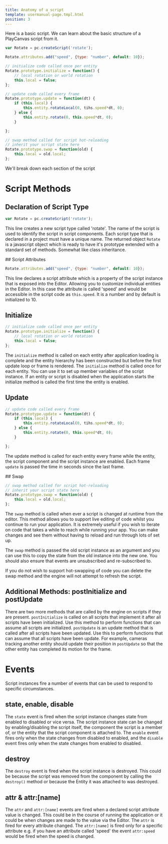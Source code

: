 ```yaml
---
title: Anatomy of a script
template: usermanual-page.tmpl.html
position: 3
---
```


Here is a basic script. We can learn about the basic structure of a PlayCanvas script from it.


```javascript
var Rotate = pc.createScript('rotate');

Rotate.attributes.add("speed", {type: "number", default: 10});

// initialize code called once per entity
Rotate.prototype.initialize = function() {
    // local rotation or world rotation
    this.local = false;
};

// update code called every frame
Rotate.prototype.update = function(dt) {
    if (this.local) {
        this.entity.rotateLocal(0, tihs.speed*dt, 0);
    } else {
        this.entity.rotate(0, this.speed*dt, 0);
    }

};

// swap method called for script hot-reloading
// inherit your script state here
Rotate.prototype.swap = function(old) {
    this.local = old.local;
};
```

We'll break down each section of the script

# Script Methods

## Declaration of Script Type

```javascript
var Rotate = pc.createScript('rotate');
```

This line creates a new script type called 'rotate'. The name of the script is used to identify the script in script components. Each script type that is declared in a project must have a unique name. The returned object `Rotate` is a javascript object which is ready to have it's prototype extended with a standard set of methods. Somewhat like class inheritance.

## Script Attributes

```javascript
Rotate.attributes.add("speed", {type: "number", default: 10});
```

This line declares a script attribute which is a property of the script instance that is exposed into the Editor. Allowing you to customize individual entities in the Editor. In this case the attribute is called 'speed' and would be accessible in the script code as `this.speed`. It is a number and by default is initialized to 10.

## Initialize

```javascript
// initialize code called once per entity
Rotate.prototype.initialize = function() {
    // local rotation or world rotation
    this.local = false;
};
```

The `initialize` method is called on each entity after application loading is complete and the entity hierarchy has been constructed but before the first update loop or frame is rendered. The `initialize` method is called once for each entity. You can use it to set up member variables of the script instance. If an entity or script is disabled when the application starts the initialize method is called the first time the entity is enabled.

## Update

```javascript
// update code called every frame
Rotate.prototype.update = function(dt) {
    if (this.local) {
        this.entity.rotateLocal(0, tihs.speed*dt, 0);
    } else {
        this.entity.rotate(0, this.speed*dt, 0);
    }

};
```

The update method is called for each entity every frame while the entity, the script component and the script instance are enabled. Each frame `update` is passed the time in seconds since the last frame.

## Swap

```javascript
// swap method called for script hot-reloading
// inherit your script state here
Rotate.prototype.swap = function(old) {
    this.local = old.local;
};
```

The `swap` method is called when ever a script is changed at runtime from the editor. This method allows you to support live editing of code whilst you continue to run your application. It is extremely useful if you wish to iterate on code that takes a while to reach while running your app. You can make changes and see them without having to reload and run through lots of set up.

The `swap` method is passed the old script instance as an argument and you can use this to copy the state from the old instance into the new one. You should also ensure that events are unsubscribed and re-subscribed to.

If you do not wish to support hot-swapping of code you can delete the swap method and the engine will not attempt to refresh the script.

## Additional Methods: postInitialize and postUpdate

There are two more methods that are called by the engine on scripts if they are present. `postInitialize` is called on all scripts that implement it after all scripts have been initialized. Use this method to perform functions that can assume all scripts are initialized. `postUpdate` is an update method that is called after all scripts have been updated. Use this to perform functions that can assume that all scripts have been update. For example, cameras tracking another entity should update their position in `postUpdate` so that the other entity has completed its motion for the frame.

# Events

Script instances fire a number of events that can be used to respond to specific circumstances.

## state, enable, disable

The `state` event is fired when the script instance changes state from enabled to disabled or vice versa. The script instance state can be changed by enabling/disabling the script itself, the component the script is a member of, or the entity that the script component is attached to. The `enable` event fires only when the state changes from disabled to enabled, and the `disable` event fires only when the state changes from enabled to disabled.

## destroy

The `destroy` event is fired when the script instance is destroyed. This could be because the script was removed from the component by calling the `destroy()` method or because the Entity it was attached to was destroyed.

## attr & attr:[name]

The `attr` and `attr:[name]` events are fired when a declared script attribute value is changed. This could be in the course of running the application or it could be when changes are made to the value via the Editor. The `attr` is fired for every attribute changed. The `attr:[name]` is fired only for a specific attribute e.g. if you have an attribute called 'speed' the event `attr:speed` would be fired when the speed is changed.

